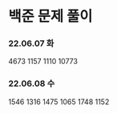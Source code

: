 # 백준 문제 풀이

<!-- [![Solved.ac
프로필](http://mazassumnida.wtf/api/v2/generate_badge?boj=sookyeong)](https://solved.ac/sookyeong) -->

### 22.06.07 화
4673 1157 1110 10773

### 22.06.08 수
1546 1316 1475 1065 1748 1152
